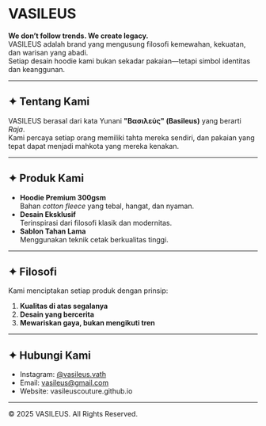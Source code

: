 # VASILEUS

**We don’t follow trends. We create legacy.**  
VASILEUS adalah brand yang mengusung filosofi kemewahan, kekuatan, dan warisan yang abadi.  
Setiap desain hoodie kami bukan sekadar pakaian—tetapi simbol identitas dan keanggunan.

---

## ✦ Tentang Kami
VASILEUS berasal dari kata Yunani **"Βασιλεύς" (Basileus)** yang berarti *Raja*.  
Kami percaya setiap orang memiliki tahta mereka sendiri, dan pakaian yang tepat dapat menjadi mahkota yang mereka kenakan.

---

## ✦ Produk Kami
- **Hoodie Premium 300gsm**  
  Bahan *cotton fleece* yang tebal, hangat, dan nyaman.
- **Desain Eksklusif**  
  Terinspirasi dari filosofi klasik dan modernitas.
- **Sablon Tahan Lama**  
  Menggunakan teknik cetak berkualitas tinggi.

---

## ✦ Filosofi
Kami menciptakan setiap produk dengan prinsip:
1. **Kualitas di atas segalanya**
2. **Desain yang bercerita**
3. **Mewariskan gaya, bukan mengikuti tren**

---

## ✦ Hubungi Kami
- Instagram: [@vasileus.vath](https://instagram.com/vasileus.vath)
- Email: vasileus@gmail.com
- Website: vasileuscouture.github.io

---

© 2025 VASILEUS. All Rights Reserved.
